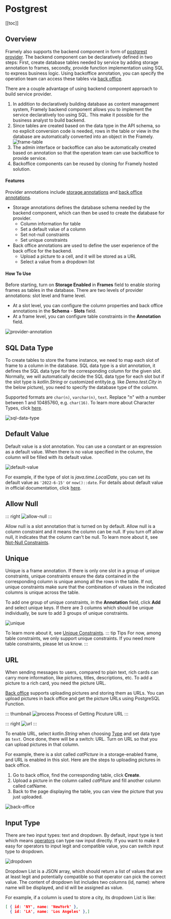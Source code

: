 # Postgrest

[[toc]]


## Overview
Framely also supports the backend component in form of [postgrest provider](/guide/glossary.md#postgrest-provider). The backend component can be declaratively defined in two steps: First, create database tables needed by service by adding storage annotation to frames, secondly, provide function implementation using SQL to express business logic. Using backoffice annotation, you can specify the operation team can access these tables via [back office](/guide/glossary.md#backoffice).

There are a couple advantage of using backend component approach to build service provider. 
1. In addition to declaratively building database as content management system, Framely backend component allows you to implement the service declaratively too using SQL. This make it possible for the business analyst to build backend.
2. Since tables are created based on the data type in the API schema, so no explicit conversion code is needed, rows in the table or view in the database are automatically converted into an object in the Framely.
![frame-table](/images/annotation/providerannotation/frame-table.png)
3. The admin interface or backoffice can also be automatically created based on annotation so that the operation team can use backoffice to provide service. 
4. Backoffice components can be reused by cloning for Framely hosted solution.

#### Features
Provider annotations include [storage annotations](./overview.md#storage-annotations) and [back office annotations](./overview.md#backoffice-annotations).
- Storage annotations defines the database schema needed by the backend component, which can then be used to create the database for provider.
  - Column information for table
  - Set a default value of a column
  - Set not-null constraints
  - Set unique constraints
- Back office annotations are used to define the user experience of the back office for the backend.
  - Upload a picture to a cell, and it will be stored as a URL
  - Select a value from a dropdown list

#### How To Use
Before starting, turn on **Storage Enabled** in **Frames** field to enable storing frames as tables in the database. There are two levels of provider annotations: slot level and frame level.
- At a slot level, you can configure the column properties and back office annotations in the **Schema**  - **Slots** field.
- At a frame level, you can configure table constraints in the **Annotation** field.

![provider-annotation](/images/annotation/providerannotation/provider-annotation.png)


## SQL Data Type
To create tables to store the frame instance, we need to map each slot of frame to a column in the database. SQL data type is a slot annotation, it defines the SQL data type for the corresponding column for the given slot. Normally, we will automatically decide the SQL data type for each slot but if the slot type is *kotlin.String* or customized entity(e.g. like *Demo.test.City* in the below picture), you need to specify the database type of the column. 

Supported formats are `char(n)`, `varchar(n)`, `text`. Replace "n" with a number between 1 and 10485760, e.g. `char(16)`. To learn more about Character Types, click [here](https://www.postgresql.org/docs/current/datatype-character.html).

![sql-data-type](/images/annotation/providerannotation/sql-data-type.png)

## Default Value
Default value is a slot annotation. You can use a constant or an expression as a default value. When there is no value specified in the column, the column will be filled with its default value.

![default-value](/images/annotation/providerannotation/default-value.png)

For example, if the type of slot is *java.time.LocalDate*, you can set its default value as `'2022-6-15'` or `now()::date`. For details about default value in official documentation, click [here](https://www.postgresql.org/docs/current/ddl-default.html).

## Allow Null
::: right
![allow-null](/images/annotation/providerannotation/allow-null.png)
:::

Allow null is a slot annotation that is turned on by default. Allow null is a column constraint and it means the column can be null. If you turn off allow null, it indicates that the column can't be null. To learn more about it, see [Not-Null Constraints](https://www.postgresql.org/docs/current/ddl-constraints.html#id-1.5.4.6.6).

## Unique
Unique is a frame annotation. If there is only one slot in a group of unique constraints, unique constraints ensure the data contained in the corresponding column is unique among all the rows in the table. If not, unique constraints make sure that the combination of values in the indicated columns is unique across the table.

To add one group of unique constraints, in the **Annotation** field, click **Add** and select unique keys. If there are 3 columns which should be unique individually, be sure to add 3 groups of unique constraints.

![unique](/images/annotation/providerannotation/unique.png)

To learn more about it, see [Unique Constraints](https://www.postgresql.org/docs/current/ddl-constraints.html#DDL-CONSTRAINTS-UNIQUE-CONSTRAINTS).
::: tip Tips
For now, among table constraints, we only support unique constraints. If you need more table constraints, please let us know.
:::

## URL
When sending messages to users, compared to plain text, rich cards can carry more information, like pictures, titles, descriptions, etc. To add a picture to a rich card, you need the picture URL.

[Back office](../../guide/glossary.md#backoffice) supports uploading pictures and storing them as URLs. You can upload pictures in back office and get the picture URLs using PostgreSQL Function.

::: thumbnail
![process](/images/annotation/providerannotation/process.png)
Process of Getting Picuture URL
:::

::: right
![url](/images/annotation/providerannotation/url.png)
:::

To enable URL, select *kotlin.String* when choosing [Type](#type) and set data type as `text`. Once done, there will be a switch: URL. Turn on URL so that you can upload pictures in that column.

For example, there is a slot called *catPicture* in a storage-enabled frame, and URL is enabled in this slot. Here are the steps to uploading pictures in back office.

1. Go to back office, find the corresponding table, click **Create**.
2. Upload a picture in the column called *catPiture* and fill another column called catName.
3. Back to the page displaying the table, you can view the picture that you just uploaded.

![back-office](/images/annotation/providerannotation/back-office.png)

## Input Type
There are two input types: text and dropdown. By default, input type is text which means [operators](../../guide/glossary.md#operator-business) can type raw input directly. If you want to make it easy for operators to input legit and compatible value, you can switch input type to dropdown.

![dropdown](/images/annotation/providerannotation/dropdown.png)

Dropdown List is a JSON array, which should return a list of values that are at least legit and potentially compatible so that operator can pick the correct value. The content of dropdown list includes two columns (id, name): where name will be displayed, and id will be assigned as value.

For example, if a column is used to store a city, its dropdown List is like:

```json
[ { id: 'NY', name: 'NewYork' },
  { id: 'LA', name: 'Los Angeles' },]
```